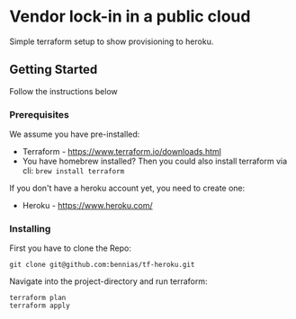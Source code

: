 # Vendor lock-in in a public cloud

Simple terraform setup to show provisioning to heroku. 



## Getting Started

Follow the instructions below


### Prerequisites

We assume you have pre-installed:

- Terraform - https://www.terraform.io/downloads.html
- You have homebrew installed? Then you could also install terraform via cli:
`brew install terraform`


If you don't have a heroku account yet, you need to create one:

* Heroku - https://www.heroku.com/



### Installing

First you have to clone the Repo:

```
git clone git@github.com:bennias/tf-heroku.git
```

Navigate into the project-directory and run terraform:

```
terraform plan
terraform apply
```
